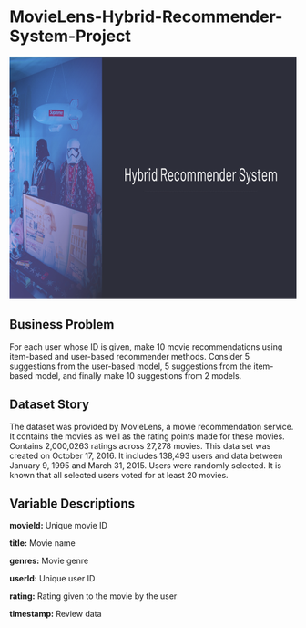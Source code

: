 # MovieLens-Hybrid-Recommender-System-Project

<img src = "images/hybrid_recommender_system.png" style = "width:1000px; height:425px"/> 

## Business Problem

For each user whose ID is given, make 10 movie recommendations using item-based and user-based recommender methods. Consider 5 suggestions from the user-based model, 5 suggestions from the item-based model, and finally make 10 suggestions from 2 models.

## Dataset Story

The dataset was provided by MovieLens, a movie recommendation service. It contains the movies as well as the rating points made for these movies. Contains 2,000,0263 ratings across 27,278 movies. This data set was created on October 17, 2016. It includes 138,493 users and data between January 9, 1995 and March 31, 2015. Users were randomly selected. It is known that all selected users voted for at least 20 movies.

## Variable Descriptions

**movieId:** Unique movie ID

**title:** Movie name

**genres:**	Movie genre

**userId:** Unique user ID

**rating:**	Rating given to the movie by the user

**timestamp:**	Review data
